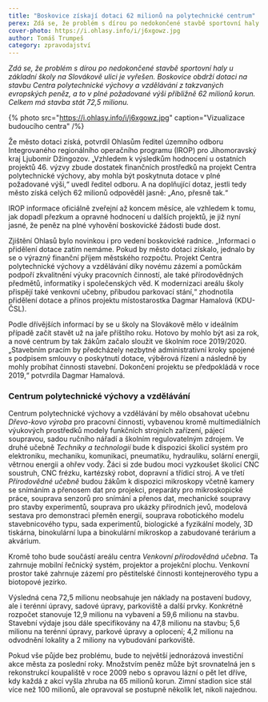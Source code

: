 ```yaml
---
title: "Boskovice získají dotaci 62 milionů na polytechnické centrum"
perex: Zdá se, že problém s dírou po nedokončené stavbě sportovní haly u základní školy na Slovákově ulici je vyřešen. Dotace pochází z takzvaných evropských peněz; celkem má stavba stát 72,5 milionu.
cover-photo: https://i.ohlasy.info/i/j6xgowz.jpg
author: Tomáš Trumpeš
category: zpravodajství
---
```


*Zdá se, že problém s dírou po nedokončené stavbě sportovní haly u základní školy na Slovákově ulici je vyřešen. Boskovice obdrží dotaci na stavbu Centra polytechnické výchovy a vzdělávání z takzvaných evropských peněz, a to v plné požadované výši přibližně 62 milionů korun. Celkem má stavba stát 72,5 milionu.*

{% photo src="https://i.ohlasy.info/i/j6xgowz.jpg" caption="Vizualizace budoucího centra" /%}

Že město dotaci získá, potvrdil Ohlasům ředitel územního odboru Integrovaného regionálního operačního programu (IROP) pro Jihomoravský kraj Ljubomir Džingozov. „Vzhledem k výsledkům hodnocení u ostatních projektů 46. výzvy zbude dostatek finančních prostředků na projekt Centra polytechnické výchovy, aby mohla být poskytnuta dotace v plné požadované výši,“ uvedl ředitel odboru. A na doplňující dotaz, jestli tedy město získá celých 62 milionů odpověděl jasně: „Ano, přesně tak.“

IROP informace oficiálně zveřejní až koncem měsíce, ale vzhledem k tomu, jak dopadl přezkum a opravné hodnocení u dalších projektů, je již nyní jasné, že peněz na plné vyhovění boskovické žádosti bude dost.

Zjištění Ohlasů bylo novinkou i pro vedení boskovické radnice. „Informaci o přidělení dotace zatím nemáme. Pokud by město dotaci získalo, jednalo by se o výrazný finanční příjem městského rozpočtu. Projekt Centra polytechnické výchovy a vzdělávání díky novému zázemí a pomůckám podpoří zkvalitnění výuky pracovních činností, ale také přírodovědných předmětů, informatiky i společenských věd. K modernizaci areálu školy přispějí také venkovní učebny, přibudou parkovací stání,“ zhodnotila přidělení dotace a přínos projektu místostarostka Dagmar Hamalová (KDU-ČSL).

Podle dřívějších informací by se u školy na Slovákově mělo v ideálním případě začít stavět už na jaře příštího roku. Hotovo by mohlo být asi za rok, a nové centrum by tak žákům začalo sloužit ve školním roce 2019/2020. „Stavebním pracím by předcházely nezbytné administrativní kroky spojené s podpisem smlouvy o poskytnutí dotace, výběrová řízení a následně by mohly probíhat činnosti stavební. Dokončení projektu se předpokládá v roce 2019,“ potvrdila Dagmar Hamalová.

### Centrum polytechnické výchovy a vzdělávání

Centrum polytechnické výchovy a vzdělávání by mělo obsahovat učebnu *Dřevo-kovo výroba* pro pracovní činnosti, vybavenou kromě multimediálních výukových prostředků modely funkčních strojních zařízení, pájecí soupravou, sadou ručního nářadí a školním regulovatelným zdrojem. Ve druhé učebně *Techniky a technologií* bude k dispozici školicí systém pro elektroniku, mechaniku, komunikaci, pneumatiku, hydrauliku, solární energii, větrnou energii a ohřev vody. Žáci si zde budou moci vyzkoušet školicí CNC soustruh, CNC frézku, kartézský robot, dopravní a třídicí stroj. A ve třetí *Přírodovědné učebně* budou žákům k dispozici mikroskopy včetně kamery se snímáním a přenosem dat pro projekci, preparáty pro mikroskopické práce, souprava senzorů pro snímání a přenos dat, mechanické soupravy pro stavby experimentů, souprava pro ukázky přírodních jevů, modelová sestava pro demonstraci přeměn energií, souprava robotického modelu stavebnicového typu, sada experimentů, biologické a fyzikální modely, 3D tiskárna, binokulární lupa a binokulární mikroskop a zabudované terárium a akvárium.

Kromě toho bude součástí areálu centra *Venkovní přírodovědná učebna*. Ta zahrnuje mobilní řečnický systém, projektor a projekční plochu. Venkovní prostor také zahrnuje zázemí pro pěstitelské činnosti kontejnerového typu a biotopové jezírko. 

Výsledná cena 72,5 milionu neobsahuje jen náklady na postavení budovy, ale i terénní úpravy, sadové úpravy, parkoviště a další prvky. Konkrétně rozpočet stanovuje 12,9 milionu na vybavení a 59,6 milionu na stavbu. Stavební výdaje jsou dále specifikovány na 47,8 milionu na stavbu; 5,6 milionu na terénní úpravy, parkové úpravy a oplocení; 4,2 milionu na odvodnění lokality a 2 miliony na vybudování parkoviště.

Pokud vše půjde bez problému, bude to největší jednorázová investiční akce města za poslední roky. Množstvím peněz může být srovnatelná jen s rekonstrukcí koupaliště v roce 2009 nebo s opravou lázní o pět let dříve, kdy každá z akcí vyšla zhruba na 65 milionů korun. Zimní stadion sice stál více než 100 milionů, ale opravoval se postupně několik let, nikoli najednou.
